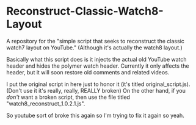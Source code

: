 # Reconstruct-Classic-Watch8-Layout
A repository for the "simple script that seeks to reconstruct the classic watch7 layout on YouTube." (Although it's actually the watch8 layout.)

Basically what this script does is it injects the actual old YouTube watch header and hides the polymer watch header. Currently it only affects the header, but it will soon restore old comments and related videos.

I put the original script in here just to honor it (it's titled original_script.js). (Don't use it it's really, really, REALLY broken)
On the other hand, if you _don't_ want a broken script, then use the file titled "watch8_reconstruct_1.0.2.1.js".

So youtube sort of broke this again so I'm trying to fix it again so yeah.
